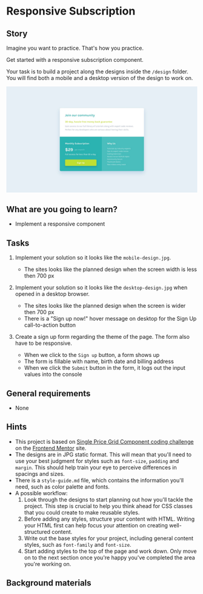 # Responsive Subscription

## Story

Imagine you want to practice. That's how you practice.

Get started with a responsive subscription component.

Your task is to build a project along the designs inside the `/design` folder.
You will find both a mobile and a desktop version of the design to work on.

![Design preview for the Responsive Subscription project](design/desktop-design.jpg)

## What are you going to learn?

- Implement a responsive component

## Tasks

1. Implement your solution so it looks like the `mobile-design.jpg`.
    - The sites looks like the planned design when the screen width is less then 700 px

2. Implement your solution so it looks like the `desktop-design.jpg` when opened in a desktop browser.
    - The sites looks like the planned design when the screen is wider then 700 px
    - There is a "Sign up now!" hover message on desktop for the Sign Up call-to-action button

3. Create a sign up form regarding the theme of the page. The form also have to be responsive.
    - When we click to the `Sign up` button, a form shows up
    - The form is fillable with name, birth date and billing address
    - When we click the `Submit` button in the form, it logs out the input values into the console

## General requirements

- None

## Hints

- This project is based on [Single Price Grid Component coding challenge](https://www.frontendmentor.io/challenges/single-price-grid-component-5ce41129d0ff452fec5abbbc)
  on the [Frontend Mentor](https://www.frontendmentor.io) site.
- The designs are in JPG static format. This will mean that you'll need to use your best judgment for styles such as `font-size`, `padding` and `margin`. This should help train your eye to perceive differences in spacings and sizes.
- There is a `style-guide.md` file, which contains the information you'll need, such as color palette and fonts.
- A possible workflow:
  1. Look through the designs to start planning out how you'll tackle the project. This step is crucial to help you think ahead for CSS classes that you could create to make reusable styles.
  2. Before adding any styles, structure your content with HTML. Writing your HTML first can help focus your attention on creating well-structured content.
  3. Write out the base styles for your project, including general content styles, such as `font-family` and `font-size`.
  4. Start adding styles to the top of the page and work down. Only move on to the next section once you're happy you've completed the area you're working on.



## Background materials


